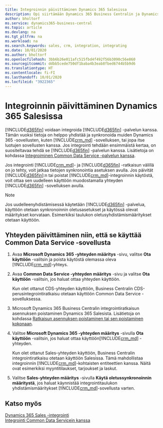 ```yaml
---
title: Integroinnin päivittäminen Dynamics 365 Salesissa
description: Opi siirtämään Dynamics 365 Business Centralin ja Dynamics 365 Salesin välinen integrointi uusimpaan versioon.
author: bholtorf
ms.service: dynamics365-business-central
ms.topic: article
ms.devlang: na
ms.tgt_pltfrm: na
ms.workload: na
ms.search.keywords: sales, crm, integration, integrating
ms.date: 10/01/2020
ms.author: bholtorf
ms.openlocfilehash: 3bb6b26e011afc515fbd4f492f56b3090c56e860
ms.sourcegitcommit: ddbb5cede750df1baba4b3eab8fbed6744b5b9d6
ms.translationtype: HT
ms.contentlocale: fi-FI
ms.lasthandoff: 10/01/2020
ms.locfileid: "3922365"
---
```

# <a name="upgrading-an-integration-with-dynamics-365-sales"></a>Integroinnin päivittäminen Dynamics 365 Salesissa
[!INCLUDE[d365fin](includes/d365fin_md.md)] voidaan integroida [!INCLUDE[d365fin](includes/cds_long_md.md)] -palvelun kanssa. Tämän vuoksi tietoja on helppo yhdistää ja synkronoida muiden Dynamics 365 -sovellusten, kuten [!INCLUDE[crm_md](includes/crm_md.md)] -sovelluksen, tai jopa itse luotujen sovellusten kanssa. Jos integrointi tehdään ensimmäistä kertaa, on suositeltavaa tehdä se [!INCLUDE[d365fin](includes/cds_long_md.md)] -palvelun kanssa. Lisätietoja on kohdassa [Integroiminen Common Data Service -palvelun kanssa](admin-common-data-service.md).

Jos integrointi [!INCLUDE[crm_md](includes/crm_md.md)]- ja [!INCLUDE[d365fin](includes/d365fin_md.md)] -ratkaisun välillä on jo tehty, voit jatkaa tietojen synkronointia asetuksen avulla. Jos päivität [!INCLUDE[d365fin](includes/d365fin_md.md)]:n tai poistat [!INCLUDE[crm_md](includes/crm_md.md)]-integroinnin käytöstä, voit ottaa sen uudelleen käyttöön muodostamalla yhteyden [!INCLUDE[d365fin](includes/cds_long_md.md)] -sovelluksen avulla. 

> [!NOTE]
> Jos uudelleenyhdistämisessä käytetään [!INCLUDE[d365fin](includes/cds_long_md.md)] -palvelua, käyttöön otetaan synkronoinnin oletusasetukset ja käytössä olevat määritykset korvataan. Esimerkiksi taulukon oletusyhdistämismääritykset otetaan käyttöön.

## <a name="to-upgrade-your-connection-to-use-common-data-service"></a>Yhteyden päivittäminen niin, että se käyttää Common Data Service -sovellusta
1. Avaa **Microsoft Dynamics 365 -yhteyden määritys** -sivu, valitse **Ota käyttöön** -valitsin ja poista käytöstä olemassa oleva [!INCLUDE[crm_md](includes/crm_md.md)]-yhteys.
2. Avaa **Common Data Service -yhteyden määritys** -sivu ja valitse **Ota käyttöön** -valitsin, jos haluat ottaa yhteyden käyttöön.
  
   Kun olet ottanut CDS-yhteyden käyttöön, Business Centralin CDS-perusintegrointiratkaisu otetaan käyttöön Common Data Service -sovelluksessa.
3. Microsoft Dynamics 365 Business Centralin integrointiratkaisun asennuksen poistaminen Dynamics 365 Salesista. Lisätietoja on kohdassa [Ratkaisun asennuksen poistaminen tai sen poistaminen kokonaan](/powerapps/developer/common-data-service/uninstall-delete-solution). 

4. Valitse **Microsoft Dynamics 365 -yhteyden määritys** -sivulla **Ota käyttöön** -valitsin, jos haluat ottaa käyttöön[!INCLUDE[crm_md](includes/crm_md.md)] -yhteyden.
  
   Kun olet ottanut Sales-yhteyden käyttöön, Business Centralin integrointiratkaisu otetaan käyttöön Salesissa. Tämä mahdollistaa integroinnin [!INCLUDE[crm_md](includes/crm_md.md)]-kohtaisten entiteettien kanssa. Näitä ovat esimerkiksi myyntitilaukset, tarjoukset ja laskut.
5. Valitse **Sales-yhteyden määritys** -sivulla **Käytä oletussynkronoinnin määritystä**, jos haluat käynnistää integrointitaulukon yhdistämismääritykset [!INCLUDE[crm_md](includes/crm_md.md)]-sovellusta varten.

## <a name="see-also"></a>Katso myös
[Dynamics 365 Sales -integrointi](admin-prepare-dynamics-365-for-sales-for-integration.md)  
[Integrointi Common Data Servicein kanssa](admin-common-data-service.md)
